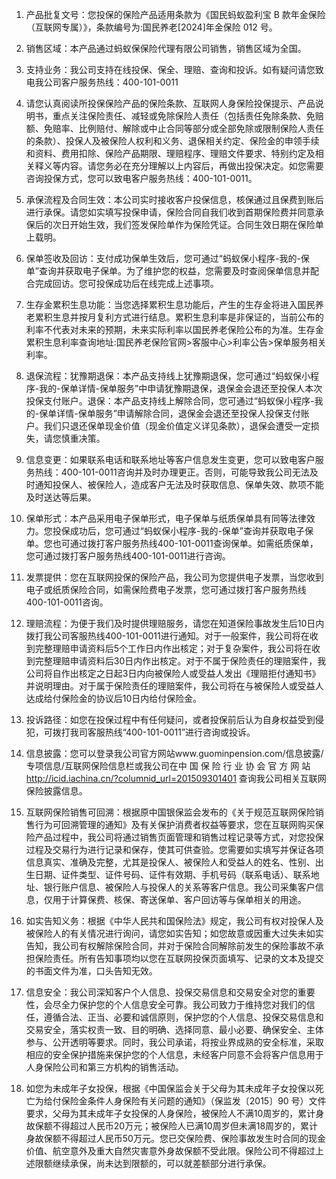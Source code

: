 1. 产品批复文号：您投保的保险产品适用条款为《国民蚂蚁盈利宝 B 款年金保险（互联网专属）》，条款编号为:国民养老[2024]年金保险 012 号。

2. 销售区域：本产品通过蚂蚁保保险代理有限公司销售，销售区域为全国。

3. 支持业务：我公司支持在线投保、保全、理赔、查询和投诉。如有疑问请您致电我公司客户服务热线：400-101-0011

4. 请您认真阅读所投保保险产品的保险条款、互联网人身保险投保提示、产品说明书，重点关注保险责任、减轻或免除保险人责任（包括责任免除条款、免赔额、免赔率、比例赔付、解除或中止合同等部分或全部免除或限制保险人责任的条款）、投保人及被保险人权利和义务、退保相关约定、保险金的申领手续和资料、费用扣除、保险产品期限、理赔程序、理赔文件要求、特别约定及相关释义等内容。请您务必在充分理解以上内容后，再做出投保决定。如您需要咨询投保方式，您可以致电客户服务热线：400-101-0011。

5. 承保流程及合同生效：本公司实时接收客户投保信息，核保通过且保费到账后进行承保。请您如实填写投保申请，保险合同自我们收到首期保险费并同意承保后的次日开始生效，我们签发保险单作为保险凭证。合同生效日期在保险单上载明。

6. 保单签收及回访：支付成功保单生效后，您可通过“蚂蚁保小程序-我的-保单”查询并获取电子保单。为了维护您的权益，您需要及时查阅保单信息并配合完成回访。您可投保成功后在线完成上述事项。

7. 生存金累积生息功能：当您选择累积生息功能后，产生的生存金将进入国民养老累积生息并按月复利方式进行结息。累积生息利率是非保证的，当前公布的利率不代表对未来的预期，未来实际利率以国民养老保险公布的为准。生存金累积生息利率查询地址:国民养老保险官网>客服中心>利率公告>保单服务相关利率。

8. 退保流程：犹豫期退保：本产品支持线上犹豫期退保，您可通过“蚂蚁保小程序-我的-保单详情-保单服务”中申请犹豫期退保，退保金会退还至投保人本次投保支付账户。退保：本产品支持线上解除合同，您可通过“蚂蚁保小程序-我的-保单详情-保单服务”申请解除合同，退保金会退还至投保人投保支付账户。我们只退还保单现金价值（现金价值定义详见条款），退保会遭受一定损失，请您慎重决策。

9. 信息变更：如果联系电话和联系地址等客户信息发生变更，您可以致电客户服务热线：400-101-0011咨询并及时办理更正。否则，可能导致我公司无法及时通知投保人、被保险人，造成客户无法及时获取信息、保单失效、款项不能及时送达等后果。

10. 保单形式：本产品采用电子保单形式，电子保单与纸质保单具有同等法律效力。您投保成功后，您可通过“蚂蚁保小程序-我的-保单”查询并获取电子保单。您也可通过拨打客户服务热线400-101-0011查询保单。如需纸质保单，您可通过拨打客户服务热线400-101-0011进行咨询。

11. 发票提供：您在互联网投保的保险产品，我公司为您提供电子发票，当您收到电子或纸质保险合同，如需保险费电子发票，您可通过拨打客户服务热线400-101-0011咨询。

12. 理赔流程：为便于我们及时提供理赔服务，请您在知道保险事故发生后10日内拨打我公司客服热线400-101-0011进行通知。对于一般案件，我公司将在收到完整理赔申请资料后5个工作日内作出核定；对于复杂案件，我公司将在收到完整理赔申请资料后30日内作出核定。对于不属于保险责任的理赔案件，我公司将自作出核定之日起3日内向被保险人或受益人发出《理赔拒付通知书》并说明理由。对于属于保险责任的理赔案件，我公司将在与被保险人或受益人达成给付保险金的协议后10日内给付保险金。

13. 投诉路径：如您在投保过程中有任何疑问，或者投保前后认为自身权益受到侵犯，可拨打我司客服热线“400-101-0011”进行咨询或投诉。

14. 信息披露：您可以登录我公司官方网站www.guominpension.com/信息披露/专项信息/互联网保险信息栏或我公司在中 国 保 险 行 业 协 会 官 方 网 站 http://icid.iachina.cn/?columnid_url=201509301401 查询我公司相关互联网保险披露信息。

15. 互联网保险销售可回溯：根据原中国银保监会发布的《关于规范互联网保险销售行为可回溯管理的通知》及有关保护消费者权益等要求，您在互联网购买保险产品过程中，我公司将通过销售页面管理和销售过程记录等方式，对您投保过程及交易行为进行记录和保存，使其可供查验。您需要如实填写并保证各项信息真实、准确及完整，尤其是投保人、被保险人和受益人的姓名、性别、出生日期、证件类型、证件号码、证件有效期、手机号码（联系电话）、联系地址、银行账户信息、被保险人与投保人的关系等客户信息。我公司采集客户信息，仅用于计算保费、核保、寄送保单、客户回访等与保单相关的用途。

16. 如实告知义务：根据《中华人民共和国保险法》规定，我公司有权对投保人及被保险人的有关情况进行询问，请您如实告知；如您故意或因重大过失未如实告知，我公司有权解除保险合同，并对于保险合同解除前发生的保险事故不承担保险责任。所有告知事项均以您在互联网投保页面填写、记录的文本及提交的书面文件为准，口头告知无效。

17. 信息安全：我公司深知客户个人信息、投保交易信息和交易安全对您的重要性，会尽全力保护您的个人信息安全可靠。我公司致力于维持您对我们的信任，遵循合法、正当、必要和诚信原则，保护您的个人信息、投保交易信息和交易安全，落实权责一致、目的明确、选择同意、最小必要、确保安全、主体参与、公开透明等要求。同时，我公司承诺，将按业界成熟的安全标准，采取相应的安全保护措施来保护您的个人信息，未经客户同意不会将客户信息用于人身保险公司和第三方机构的销售活动。

18. 如您为未成年子女投保，根据《中国保监会关于父母为其未成年子女投保以死亡为给付保险金条件人身保险有关问题的通知》（保监发〔2015〕90 号）文件要求，父母为其未成年子女投保的人身保险，被保险人不满10周岁的，累计身故保额不得超过人民币20万元；被保险人已满10周岁但未满18周岁的，累计身故保额不得超过人民币50万元。您已交保险费、保险事故发生时合同的现金价值、航空意外及重大自然灾害意外身故保额不受此限。保险公司不得超过上述限额继续承保，尚未达到限额的，可以就差额部分进行承保。